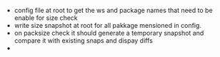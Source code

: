- config file at root to get the ws and package names that need to be enable for size check 
- write size snapshot at root for all pakkage mensioned in config.
- on packsize check it should generate a temporary snapshot and compare it with existing snaps and dispay diffs
- 
